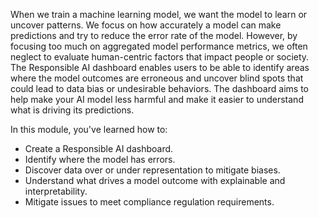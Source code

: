 
When we train a machine learning model, we want the model to learn or uncover patterns. We focus on how accurately a model can make predictions and try to reduce the error rate of the model. However, by focusing too much on aggregated model performance metrics, we often neglect to evaluate human-centric factors that impact people or society.  The Responsible AI dashboard enables users to be able to identify areas where the model outcomes are erroneous and uncover blind spots that could lead to data bias or undesirable behaviors.  The dashboard aims to help make your AI model less harmful and make it easier to understand what is driving its predictions.

In this module, you've learned how to:

- Create a Responsible AI dashboard.
- Identify where the model has errors.
- Discover data over or under representation to mitigate biases.
- Understand what drives a model outcome with explainable and interpretability. 
- Mitigate issues to meet compliance regulation requirements.
